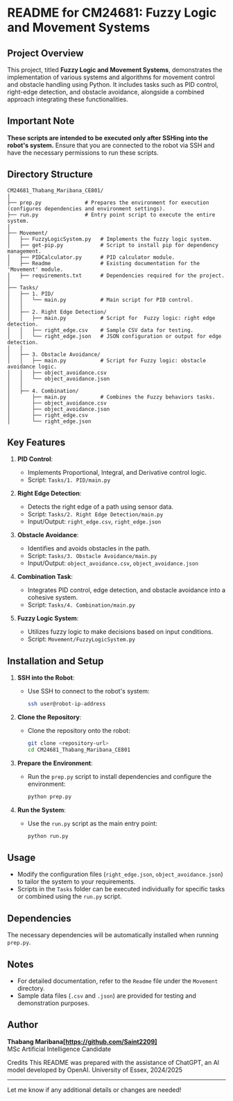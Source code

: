 # README for CM24681: Fuzzy Logic and Movement Systems

## Project Overview

This project, titled **Fuzzy Logic and Movement Systems**, demonstrates the implementation of various systems and algorithms for movement control and obstacle handling using Python. It includes tasks such as PID control, right-edge detection, and obstacle avoidance, alongside a combined approach integrating these functionalities.

## Important Note

**These scripts are intended to be executed only after SSHing into the robot's system.** Ensure that you are connected to the robot via SSH and have the necessary permissions to run these scripts.

## Directory Structure

```
CM24681_Thabang_Maribana_CE801/
│
├── prep.py              # Prepares the environment for execution (configures dependencies and environment settings).
├── run.py               # Entry point script to execute the entire system.
│
├── Movement/
│   ├── FuzzyLogicSystem.py   # Implements the fuzzy logic system.
│   ├── get-pip.py            # Script to install pip for dependency management.
│   ├── PIDCalculator.py      # PID calculator module.
│   ├── Readme                # Existing documentation for the 'Movement' module.
│   ├── requirements.txt      # Dependencies required for the project.
│
├── Tasks/
│   ├── 1. PID/
│   │   └── main.py           # Main script for PID control.
│   │
│   ├── 2. Right Edge Detection/
│   │   ├── main.py           # Script for  Fuzzy logic: right edge detection.
│   │   ├── right_edge.csv    # Sample CSV data for testing.
│   │   └── right_edge.json   # JSON configuration or output for edge detection.
│   │
│   ├── 3. Obstacle Avoidance/
│   │   ├── main.py           # Script for Fuzzy logic: obstacle avoidance logic.
│   │   ├── object_avoidance.csv
│   │   └── object_avoidance.json
│   │
│   ├── 4. Combination/
│       ├── main.py           # Combines the Fuzzy behaviors tasks.
│       ├── object_avoidance.csv
│       ├── object_avoidance.json
│       ├── right_edge.csv
│       └── right_edge.json
```

## Key Features

1. **PID Control**:
   - Implements Proportional, Integral, and Derivative control logic.
   - Script: `Tasks/1. PID/main.py`

2. **Right Edge Detection**:
   - Detects the right edge of a path using sensor data.
   - Script: `Tasks/2. Right Edge Detection/main.py`
   - Input/Output: `right_edge.csv`, `right_edge.json`

3. **Obstacle Avoidance**:
   - Identifies and avoids obstacles in the path.
   - Script: `Tasks/3. Obstacle Avoidance/main.py`
   - Input/Output: `object_avoidance.csv`, `object_avoidance.json`

4. **Combination Task**:
   - Integrates PID control, edge detection, and obstacle avoidance into a cohesive system.
   - Script: `Tasks/4. Combination/main.py`

5. **Fuzzy Logic System**:
   - Utilizes fuzzy logic to make decisions based on input conditions.
   - Script: `Movement/FuzzyLogicSystem.py`

## Installation and Setup

1. **SSH into the Robot**:
   - Use SSH to connect to the robot's system:
     ```bash
     ssh user@robot-ip-address
     ```

2. **Clone the Repository**:
   - Clone the repository onto the robot:
     ```bash
     git clone <repository-url>
     cd CM24681_Thabang_Maribana_CE801
     ```

3. **Prepare the Environment**:
   - Run the `prep.py` script to install dependencies and configure the environment:
     ```bash
     python prep.py
     ```

4. **Run the System**:
   - Use the `run.py` script as the main entry point:
     ```bash
     python run.py
     ```

## Usage

- Modify the configuration files (`right_edge.json`, `object_avoidance.json`) to tailor the system to your requirements.
- Scripts in the `Tasks` folder can be executed individually for specific tasks or combined using the `run.py` script.

## Dependencies

The necessary dependencies will be automatically installed when running `prep.py`.

## Notes

- For detailed documentation, refer to the `Readme` file under the `Movement` directory.
- Sample data files (`.csv` and `.json`) are provided for testing and demonstration purposes.

## Author

**Thabang Maribana[https://github.com/Saint2209]**  
MSc Artificial Intelligence Candidate  

Credits
This README was prepared with the assistance of ChatGPT, an AI model developed by OpenAI.
University of Essex, 2024/2025

---

Let me know if any additional details or changes are needed!
